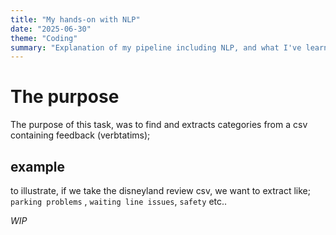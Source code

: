 ```yaml
---
title: "My hands-on with NLP"
date: "2025-06-30"
theme: "Coding"
summary: "Explanation of my pipeline including NLP, and what I've learned"
---
```


# The purpose
The purpose of this task, was to find and extracts categories from a csv containing feedback (verbtatims);
## example

to illustrate, if we take the disneyland review csv, we want to extract like; `parking problems` , `waiting line issues`, `safety` etc..


 *WIP*